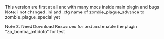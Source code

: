 This version are first at all and with many mods inside main plugin and bugs
Note: i not changed .ini and .cfg name of zombie_plague_advance to zombie_plague_special yet

Note 2: Need Download Resources for test and enable the plugin "zp_bomba_antidoto" for test
